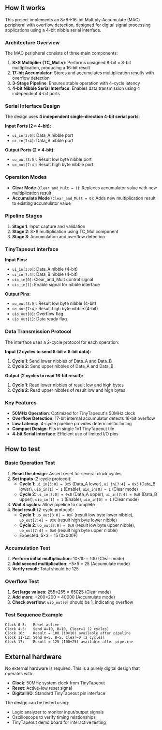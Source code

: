 <!---

This file is used to generate your project datasheet. Please fill in the information below and delete any unused
sections.

You can also include images in this folder and reference them in the markdown. Each image must be less than
512 kb in size, and the combined size of all images must be less than 1 MB.
-->

## How it works

This project implements an 8×8→16-bit Multiply-Accumulate (MAC) peripheral with overflow detection, designed for digital signal processing applications using a 4-bit nibble serial interface.

### Architecture Overview

The MAC peripheral consists of three main components:

1. **8×8 Multiplier (TC_Mul.v)**: Performs unsigned 8-bit × 8-bit multiplication, producing a 16-bit result
2. **17-bit Accumulator**: Stores and accumulates multiplication results with overflow detection
3. **3-Stage Pipeline**: Ensures stable operation with 4-cycle latency
4. **4-bit Nibble Serial Interface**: Enables data transmission using 4 independent 4-bit ports

### Serial Interface Design

The design uses **4 independent single-direction 4-bit serial ports**:

**Input Ports (2 × 4-bit):**

- `ui_in[3:0]`: Data_A nibble port
- `ui_in[7:4]`: Data_B nibble port

**Output Ports (2 × 4-bit):**

- `uo_out[3:0]`: Result low byte nibble port
- `uo_out[7:4]`: Result high byte nibble port

### Operation Modes

- **Clear Mode** (`Clear_and_Mult = 1`): Replaces accumulator value with new multiplication result
- **Accumulate Mode** (`Clear_and_Mult = 0`): Adds new multiplication result to existing accumulator value

### Pipeline Stages

1. **Stage 1**: Input capture and validation
2. **Stage 2**: 8×8 multiplication using TC_Mul component
3. **Stage 3**: Accumulation and overflow detection

### TinyTapeout Interface

**Input Pins:**

- `ui_in[3:0]`: Data_A nibble (4-bit)
- `ui_in[7:4]`: Data_B nibble (4-bit)
- `uio_in[0]`: Clear_and_Mult control signal
- `uio_in[1]`: Enable signal for nibble interface

**Output Pins:**

- `uo_out[3:0]`: Result low byte nibble (4-bit)
- `uo_out[7:4]`: Result high byte nibble (4-bit)
- `uio_out[0]`: Overflow flag
- `uio_out[1]`: Data ready flag

### Data Transmission Protocol

The interface uses a 2-cycle protocol for each operation:

**Input (2 cycles to send 8-bit × 8-bit data):**

1. **Cycle 1**: Send lower nibbles of Data_A and Data_B
2. **Cycle 2**: Send upper nibbles of Data_A and Data_B

**Output (2 cycles to read 16-bit result):**

1. **Cycle 1**: Read lower nibbles of result low and high bytes
2. **Cycle 2**: Read upper nibbles of result low and high bytes

### Key Features

- **50MHz Operation**: Optimized for TinyTapeout's 50MHz clock
- **Overflow Detection**: 17-bit internal accumulator detects 16-bit overflow
- **Low Latency**: 4-cycle pipeline provides deterministic timing
- **Compact Design**: Fits in single 1×1 TinyTapeout tile
- **4-bit Serial Interface**: Efficient use of limited I/O pins

## How to test

### Basic Operation Test

1. **Reset the design**: Assert reset for several clock cycles
2. **Set inputs** (2-cycle protocol):
   - **Cycle 1**: `ui_in[3:0] = 0x5` (Data_A lower), `ui_in[7:4] = 0x3` (Data_B lower), `uio_in[1] = 1` (Enable), `uio_in[0] = 1` (Clear mode)
   - **Cycle 2**: `ui_in[3:0] = 0x0` (Data_A upper), `ui_in[7:4] = 0x0` (Data_B upper), `uio_in[1] = 1` (Enable), `uio_in[0] = 1` (Clear mode)
3. **Wait 4 cycles**: Allow pipeline to complete
4. **Read result** (2-cycle protocol):
   - **Cycle 1**: `uo_out[3:0] = 0xF` (result low byte lower nibble), `uo_out[7:4] = 0x0` (result high byte lower nibble)
   - **Cycle 2**: `uo_out[3:0] = 0x0` (result low byte upper nibble), `uo_out[7:4] = 0x0` (result high byte upper nibble)
   - Expected: 5×3 = 15 (0x000F)

### Accumulation Test

1. **Perform initial multiplication**: 10×10 = 100 (Clear mode)
2. **Add second multiplication**: +5×5 = 25 (Accumulate mode)
3. **Verify result**: Total should be 125

### Overflow Test

1. **Set large values**: 255×255 = 65025 (Clear mode)
2. **Add more**: +200×200 = 40000 (Accumulate mode)
3. **Check overflow**: `uio_out[0]` should be 1, indicating overflow

### Test Sequence Example

```
Clock 0-3:   Reset active
Clock 4-5:   Send A=10, B=10, Clear=1 (2 cycles)
Clock 10:    Result = 100 (10×10) available after pipeline
Clock 11-12: Send A=5, B=5, Clear=0 (2 cycles)
Clock 17:    Result = 125 (100+25) available after pipeline
```

## External hardware

No external hardware is required. This is a purely digital design that operates with:

- **Clock**: 50MHz system clock from TinyTapeout
- **Reset**: Active-low reset signal
- **Digital I/O**: Standard TinyTapeout pin interface

The design can be tested using:

- Logic analyzer to monitor input/output signals
- Oscilloscope to verify timing relationships
- TinyTapeout demo board for interactive testing
